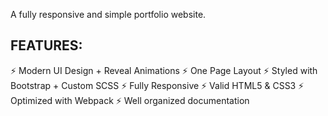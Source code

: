 A fully responsive and simple portfolio website.

FEATURES:
-----------
⚡️ Modern UI Design + Reveal Animations
⚡️ One Page Layout
⚡️ Styled with Bootstrap + Custom SCSS
⚡️ Fully Responsive
⚡️ Valid HTML5 & CSS3
⚡️ Optimized with Webpack
⚡️ Well organized documentation
